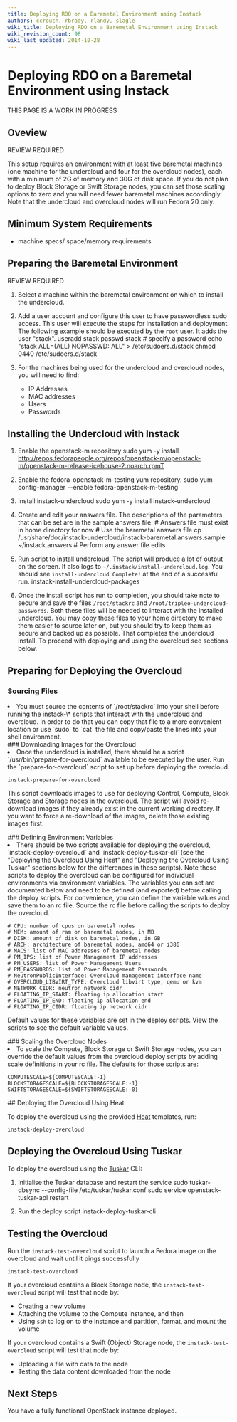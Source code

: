 ```yaml
---
title: Deploying RDO on a Baremetal Environment using Instack
authors: ccrouch, rbrady, rlandy, slagle
wiki_title: Deploying RDO on a Baremetal Environment using Instack
wiki_revision_count: 98
wiki_last_updated: 2014-10-28
---
```


# Deploying RDO on a Baremetal Environment using Instack

THIS PAGE IS A WORK IN PROGRESS

## Oveview

REVIEW REQUIRED

This setup requires an environment with at least five baremetal machines (one machine for the undercloud and four for the overcloud nodes), each with a minimum of 2G of memory and 30G of disk space. If you do not plan to deploy Block Storage or Swift Storage nodes, you can set those scaling options to zero and you will need fewer baremetal machines accordingly. Note that the undercloud and overcloud nodes will run Fedora 20 only.

## Minimum System Requirements

*   machine specs/ space/memory requirements

## Preparing the Baremetal Environment

REVIEW REQUIRED

1.  Select a machine within the baremetal environment on which to install the undercloud.
2.  Add a user account and configure this user to have passwordless sudo access. This user will execute the steps for installation and deployment. The following example should be executed by the `root` user. It adds the user "stack".
        useradd stack
        passwd stack # specify a password
        echo "stack        ALL=(ALL)       NOPASSWD: ALL" > /etc/sudoers.d/stack
        chmod 0440 /etc/sudoers.d/stack

3.  For the machines being used for the undercloud and overcloud nodes, you will need to find:
    -   IP Addresses
    -   MAC addresses
    -   Users
    -   Passwords

## Installing the Undercloud with Instack

1.  Enable the openstack-m repository
        sudo yum -y install http://repos.fedorapeople.org/repos/openstack-m/openstack-m/openstack-m-release-icehouse-2.noarch.rpmT

2.  Enable the fedora-openstack-m-testing yum repository.
         sudo yum-config-manager --enable fedora-openstack-m-testing

3.  Install instack-undercloud
        sudo yum -y install instack-undercloud

4.  Create and edit your answers file. The descriptions of the parameters that can be set are in the sample answers file.
        # Answers file must exist in home directory for now
        # Use the baremetal answers file
        cp /usr/share/doc/instack-undercloud/instack-baremetal.answers.sample ~/instack.answers
        # Perform any answer file edits

5.  Run script to install undercloud. The script will produce a lot of output on the screen. It also logs to `~/.instack/install-undercloud.log`. You should see `install-undercloud Complete!` at the end of a successful run.
        instack-install-undercloud-packages

6.  Once the install script has run to completion, you should take note to secure and save the files `/root/stackrc` and `/root/tripleo-undercloud-passwords`. Both these files will be needed to interact with the installed undercloud. You may copy these files to your home directory to make them easier to source later on, but you should try to keep them as secure and backed up as possible.
    That completes the undercloud install. To proceed with deploying and using the overcloud see sections below.

## Preparing for Deploying the Overcloud

### Sourcing Files

<li>
You must source the contents of `/root/stackrc` into your shell before running the instack-\* scripts that interact with the undercloud and overcloud. In order to do that you can copy that file to a more convenient location or use `sudo` to `cat` the file and copy/paste the lines into your shell environment.

</li>
### Downloading Images for the Overcloud

<li>
Once the undercloud is installed, there should be a script `/usr/bin/prepare-for-overcloud` available to be executed by the user. Run the `prepare-for-overcloud` script to set up before deploying the overcloud.

    instack-prepare-for-overcloud

This script downloads images to use for deploying Control, Compute, Block Storage and Storage nodes in the overcloud. The script will avoid re-download images if they already exist in the current working directory. If you want to force a re-download of the images, delete those existing images first.

</li>
### Defining Environment Variables

<li>
There should be two scripts available for deploying the overcloud, `instack-deploy-overcloud` and `instack-deploy-tuskar-cli` (see the "Deploying the Overcloud Using Heat" and "Deploying the Overcloud Using Tuskar" sections below for the differences in these scripts). Note these scripts to deploy the overcloud can be configured for individual environments via environment variables. The variables you can set are documented below and need to be defined (and exported) before calling the deploy scripts. For convenience, you can define the variable values and save them to an rc file. Source the rc file before calling the scripts to deploy the overcloud.

    # CPU: number of cpus on baremetal nodes
    # MEM: amount of ram on baremetal nodes, in MB
    # DISK: amount of disk on baremetal nodes, in GB
    # ARCH: architecture of baremetal nodes, amd64 or i386
    # MACS: list of MAC addresses of baremetal nodes
    # PM_IPS: list of Power Management IP addresses
    # PM_USERS: list of Power Management Users
    # PM_PASSWORDS: list of Power Management Passwords
    # NeutronPublicInterface: Overcloud management interface name
    # OVERCLOUD_LIBVIRT_TYPE: Overcloud libvirt type, qemu or kvm
    # NETWORK_CIDR: neutron network cidr
    # FLOATING_IP_START: floating ip allocation start
    # FLOATING_IP_END: floating ip allocation end
    # FLOATING_IP_CIDR: floating ip network cidr

Default values for these variables are set in the deploy scripts. View the scripts to see the default variable values.

</li>
### Scaling the Overcloud Nodes

<li>
To scale the Compute, Block Storage or Swift Storage nodes, you can override the default values from the overcloud deploy scripts by adding scale definitions in your rc file. The defaults for those scripts are:

    COMPUTESCALE=${COMPUTESCALE:-1}
    BLOCKSTORAGESCALE=${BLOCKSTORAGESCALE:-1}
    SWIFTSTORAGESCALE=${SWIFTSTORAGESCALE:-0}

</li>
</ol>
## Deploying the Overcloud Using Heat

To deploy the overcloud using the provided [Heat](https://wiki.openstack.org/wiki/Heat) templates, run:

    instack-deploy-overcloud

## Deploying the Overcloud Using Tuskar

To deploy the overcloud using the [Tuskar](https://wiki.openstack.org/wiki/TripleO/Tuskar) CLI:

1.  Initialise the Tuskar database and restart the service
        sudo tuskar-dbsync --config-file /etc/tuskar/tuskar.conf
        sudo service openstack-tuskar-api restart

2.  Run the deploy script
        instack-deploy-tuskar-cli

## Testing the Overcloud

Run the `instack-test-overcloud` script to launch a Fedora image on the overcloud and wait until it pings successfully

    instack-test-overcloud

If your overcloud contains a Block Storage node, the `instack-test-overcloud` script will test that node by:

*   Creating a new volume
*   Attaching the volume to the Compute instance, and then
*   Using `ssh` to log on to the instance and partition, format, and mount the volume

If your overcloud contains a Swift (Object) Storage node, the `instack-test-overcloud` script will test that node by:

*   Uploading a file with data to the node
*   Testing the data content downloaded from the node

## Next Steps

You have a fully functional OpenStack instance deployed.
